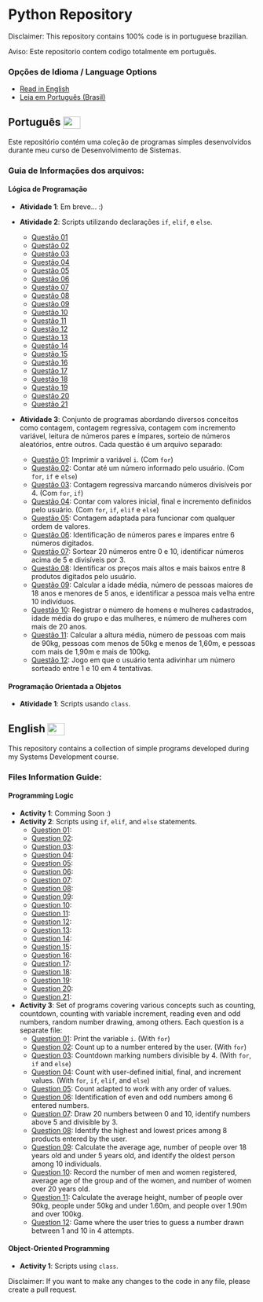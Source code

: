 # Python Repository
Disclaimer: This repository contains 100% code is in portuguese brazilian.

Aviso: Este repositorio contem codigo totalmente em português.
### Opções de Idioma / Language Options

- [Read in English](#english)
- [Leia em Português (Brasil)](#português)

## Português <img src="https://upload.wikimedia.org/wikipedia/commons/0/05/Flag_of_Brazil.svg" width="35" height="25" align="center">

Este repositório contém uma coleção de programas simples desenvolvidos durante meu curso de Desenvolvimento de Sistemas.

### Guia de Informações dos arquivos:

#### Lógica de Programação

- **Atividade 1**: Em breve... :)
- **Atividade 2**: Scripts utilizando declarações `if`, `elif`, e `else`.
  - [Questão 01](UC3%20-%20Logica%20de%20Programção/Atividade%202%20-%2020-05-24/questao_01.py)
  - [Questão 02](UC3%20-%20Logica%20de%20Programção/Atividade%202%20-%2020-05-24/questao_02.py)
  - [Questão 03](UC3%20-%20Logica%20de%20Programção/Atividade%202%20-%2020-05-24/questao_03.py)
  - [Questão 04](UC3%20-%20Logica%20de%20Programção/Atividade%202%20-%2020-05-24/questao_04.py)
  - [Questão 05](UC3%20-%20Logica%20de%20Programção/Atividade%202%20-%2020-05-24/questao_05.py)
  - [Questão 06](UC3%20-%20Logica%20de%20Programção/Atividade%202%20-%2020-05-24/questao_06.py)
  - [Questão 07](UC3%20-%20Logica%20de%20Programção/Atividade%202%20-%2020-05-24/questao_07.py)
  - [Questão 08](UC3%20-%20Logica%20de%20Programção/Atividade%202%20-%2020-05-24/questao_08.py)
  - [Questão 09](UC3%20-%20Logica%20de%20Programção/Atividade%202%20-%2020-05-24/questao_09.py)
  - [Questão 10](UC3%20-%20Logica%20de%20Programção/Atividade%202%20-%2020-05-24/questao_10.py)
  - [Questão 11](UC3%20-%20Logica%20de%20Programção/Atividade%202%20-%2020-05-24/questao_11.py)
  - [Questão 12](UC3%20-%20Logica%20de%20Programção/Atividade%202%20-%2020-05-24/questao_12.py)
  - [Questão 13](UC3%20-%20Logica%20de%20Programção/Atividade%202%20-%2020-05-24/questao_13.py)
  - [Questão 14](UC3%20-%20Logica%20de%20Programção/Atividade%202%20-%2020-05-24/questao_14.py)
  - [Questão 15](UC3%20-%20Logica%20de%20Programção/Atividade%202%20-%2020-05-24/questao_15.py)
  - [Questão 16](UC3%20-%20Logica%20de%20Programção/Atividade%202%20-%2020-05-24/questao_16.py)
  - [Questão 17](UC3%20-%20Logica%20de%20Programção/Atividade%202%20-%2020-05-24/questao_17.py)
  - [Questão 18](UC3%20-%20Logica%20de%20Programção/Atividade%202%20-%2020-05-24/questao_18.py)
  - [Questão 19](UC3%20-%20Logica%20de%20Programção/Atividade%202%20-%2020-05-24/questao_19.py)
  - [Questão 20](UC3%20-%20Logica%20de%20Programção/Atividade%202%20-%2020-05-24/questao_20.py)
  - [Questão 21](UC3%20-%20Logica%20de%20Programção/Atividade%202%20-%2020-05-24/questao_21.py)

- **Atividade 3**: Conjunto de programas abordando diversos conceitos como contagem, contagem regressiva, contagem com incremento variável, leitura de números pares e ímpares, sorteio de números aleatórios, entre outros. Cada questão é um arquivo separado:
  - [Questão 01](UC3%20-%20Logica%20de%20Programção/Atividade%203%20-%2024-05-24/questao_01.py): Imprimir a variável `i`. (Com `for`)
  - [Questão 02](UC3%20-%20Logica%20de%20Programção/Atividade%203%20-%2024-05-24/questao_02.py): Contar até um número informado pelo usuário. (Com `for`, `if` e `else`)
  - [Questão 03](UC3%20-%20Logica%20de%20Programção/Atividade%203%20-%2024-05-24/questao_03.py): Contagem regressiva marcando números divisíveis por 4. (Com `for`, `if`)
  - [Questão 04](UC3%20-%20Logica%20de%20Programção/Atividade%203%20-%2024-05-24/questao_04.py): Contar com valores inicial, final e incremento definidos pelo usuário. (Com `for`, `if`, `elif` e `else`)
  - [Questão 05](UC3%20-%20Logica%20de%20Programção/Atividade%203%20-%2024-05-24/questao_05.py): Contagem adaptada para funcionar com qualquer ordem de valores.
  - [Questão 06](UC3%20-%20Logica%20de%20Programção/Atividade%203%20-%2024-05-24/questao_06.py): Identificação de números pares e ímpares entre 6 números digitados.
  - [Questão 07](UC3%20-%20Logica%20de%20Programção/Atividade%203%20-%2024-05-24/questao_07.py): Sortear 20 números entre 0 e 10, identificar números acima de 5 e divisíveis por 3.
  - [Questão 08](UC3%20-%20Logica%20de%20Programção/Atividade%203%20-%2024-05-24/questao_08.py): Identificar os preços mais altos e mais baixos entre 8 produtos digitados pelo usuário.
  - [Questão 09](UC3%20-%20Logica%20de%20Programção/Atividade%203%20-%2024-05-24/questao_09.py): Calcular a idade média, número de pessoas maiores de 18 anos e menores de 5 anos, e identificar a pessoa mais velha entre 10 indivíduos.
  - [Questão 10](UC3%20-%20Logica%20de%20Programção/Atividade%203%20-%2024-05-24/questao_10.py): Registrar o número de homens e mulheres cadastrados, idade média do grupo e das mulheres, e número de mulheres com mais de 20 anos.
  - [Questão 11](UC3%20-%20Logica%20de%20Programção/Atividade%203%20-%2024-05-24/questao_11.py): Calcular a altura média, número de pessoas com mais de 90kg, pessoas com menos de 50kg e menos de 1,60m, e pessoas com mais de 1,90m e mais de 100kg.
  - [Questão 12](UC3%20-%20Logica%20de%20Programção/Atividade%203%20-%2024-05-24/questao_12.py): Jogo em que o usuário tenta adivinhar um número sorteado entre 1 e 10 em 4 tentativas.

#### Programação Orientada a Objetos

- **Atividade 1**: Scripts usando `class`.


## English <img src="https://upload.wikimedia.org/wikipedia/en/a/a4/Flag_of_the_United_States.svg" width="35" height="25" align="center">

This repository contains a collection of simple programs developed during my Systems Development course.

### Files Information Guide:

#### Programming Logic
- **Activity 1**: Comming Soon :)
- **Activity 2**: Scripts using `if`, `elif`, and `else` statements.
  -  [Question 01](UC3%20-%20Logica%20de%20Programção/Atividade%202%20-%2020-05-24/questao_01.py): 
  -  [Question 02](UC3%20-%20Logica%20de%20Programção/Atividade%202%20-%2020-05-24/questao_02.py): 
  -  [Question 03](UC3%20-%20Logica%20de%20Programção/Atividade%202%20-%2020-05-24/questao_03.py): 
  -  [Question 04](UC3%20-%20Logica%20de%20Programção/Atividade%202%20-%2020-05-24/questao_04.py): 
  -  [Question 05](UC3%20-%20Logica%20de%20Programção/Atividade%202%20-%2020-05-24/questao_05.py): 
  -  [Question 06](UC3%20-%20Logica%20de%20Programção/Atividade%202%20-%2020-05-24/questao_06.py): 
  -  [Question 07](UC3%20-%20Logica%20de%20Programção/Atividade%202%20-%2020-05-24/questao_07.py): 
  -  [Question 08](UC3%20-%20Logica%20de%20Programção/Atividade%202%20-%2020-05-24/questao_08.py):
  -  [Question 09](UC3%20-%20Logica%20de%20Programção/Atividade%202%20-%2020-05-24/questao_09.py):
  -  [Question 10](UC3%20-%20Logica%20de%20Programção/Atividade%202%20-%2020-05-24/questao_10.py):
  -  [Question 11](UC3%20-%20Logica%20de%20Programção/Atividade%202%20-%2020-05-24/questao_11.py):
  -  [Question 12](UC3%20-%20Logica%20de%20Programção/Atividade%202%20-%2020-05-24/questao_12.py):
  -  [Question 13](UC3%20-%20Logica%20de%20Programção/Atividade%202%20-%2020-05-24/questao_13.py):
  -  [Question 14](UC3%20-%20Logica%20de%20Programção/Atividade%202%20-%2020-05-24/questao_14.py):
  -  [Question 15](UC3%20-%20Logica%20de%20Programção/Atividade%202%20-%2020-05-24/questao_15.py):
  -  [Question 16](UC3%20-%20Logica%20de%20Programção/Atividade%202%20-%2020-05-24/questao_16.py):
  -  [Question 17](UC3%20-%20Logica%20de%20Programção/Atividade%202%20-%2020-05-24/questao_17.py):
  -  [Question 18](UC3%20-%20Logica%20de%20Programção/Atividade%202%20-%2020-05-24/questao_18.py):
  -  [Question 19](UC3%20-%20Logica%20de%20Programção/Atividade%202%20-%2020-05-24/questao_19.py):
  -  [Question 20](UC3%20-%20Logica%20de%20Programção/Atividade%202%20-%2020-05-24/questao_20.py):
  -  [Question 21](UC3%20-%20Logica%20de%20Programção/Atividade%202%20-%2020-05-24/questao_21.py):
- **Activity 3**: Set of programs covering various concepts such as counting, countdown, counting with variable increment, reading even and odd numbers, random number drawing, among others. Each question is a separate file:
  - [Question 01](UC3%20-%20Logica%20de%20Programção/Atividade%203%20-%2024-05-24/questao_01.py): Print the variable `i`. (With `for`)
  - [Question 02](UC3%20-%20Logica%20de%20Programção/Atividade%203%20-%2024-05-24/questao_02.py): Count up to a number entered by the user. (With `for`)
  - [Question 03](UC3%20-%20Logica%20de%20Programção/Atividade%203%20-%2024-05-24/questao_03.py): Countdown marking numbers divisible by 4. (With `for`, `if` and `else`)
  - [Question 04](UC3%20-%20Logica%20de%20Programção/Atividade%203%20-%2024-05-24/questao_04.py): Count with user-defined initial, final, and increment values. (With `for`, `if`, `elif`, and `else`)
  - [Question 05](UC3%20-%20Logica%20de%20Programção/Atividade%203%20-%2024-05-24/questao_05.py): Count adapted to work with any order of values.
  - [Question 06](UC3%20-%20Logica%20de%20Programção/Atividade%203%20-%2024-05-24/questao_06.py): Identification of even and odd numbers among 6 entered numbers.
  - [Question 07](UC3%20-%20Logica%20de%20Programção/Atividade%203%20-%2024-05-24/questao_07.py): Draw 20 numbers between 0 and 10, identify numbers above 5 and divisible by 3.
  - [Question 08](UC3%20-%20Logica%20de%20Programção/Atividade%203%20-%2024-05-24/questao_08.py): Identify the highest and lowest prices among 8 products entered by the user.
  - [Question 09](UC3%20-%20Logica%20de%20Programção/Atividade%203%20-%2024-05-24/questao_09.py): Calculate the average age, number of people over 18 years old and under 5 years old, and identify the oldest person among 10 individuals.
  - [Question 10](UC3%20-%20Logica%20de%20Programção/Atividade%203%20-%2024-05-24/questao_10.py): Record the number of men and women registered, average age of the group and of the women, and number of women over 20 years old.
  - [Question 11](UC3%20-%20Logica%20de%20Programção/Atividade%203%20-%2024-05-24/questao_11.py): Calculate the average height, number of people over 90kg, people under 50kg and under 1.60m, and people over 1.90m and over 100kg.
  - [Question 12](UC3%20-%20Logica%20de%20Programção/Atividade%203%20-%2024-05-24/questao_12.py): Game where the user tries to guess a number drawn between 1 and 10 in 4 attempts.

#### Object-Oriented Programming
- **Activity 1**: Scripts using `class`.

Disclaimer: If you want to make any changes to the code in any file, please create a pull request.
